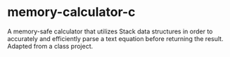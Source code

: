 # memory-calculator-c
A memory-safe calculator that utilizes Stack data structures in order to accurately and efficiently parse a text equation before returning the result. Adapted from a class project.
